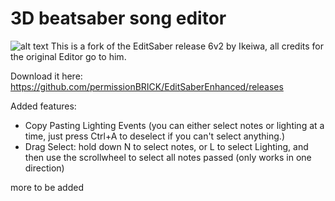 # 3D beatsaber song editor
![alt text](https://github.com/Ikeiwa/3D-beatsaber-song-editor/blob/master/logo.png?raw=true)
This is a fork of the EditSaber release 6v2 by Ikeiwa, all credits for the original Editor go to him.

Download it here: https://github.com/permissionBRICK/EditSaberEnhanced/releases

Added features:
- Copy Pasting Lighting Events (you can either select notes or lighting at a time, just press Ctrl+A to deselect if you can't select anything.)
- Drag Select: hold down N to select notes, or L to select Lighting, and then use the scrollwheel to select all notes passed (only works in one direction)

more to be added 
